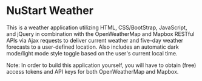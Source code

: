 # NuStart Weather

This is a weather application utilizing HTML, CSS/BootStrap, JavaScript, and jQuery in combination with the OpenWeatherMap and Mapbox RESTful APIs via Ajax requests to deliver current weather and five-day weather forecasts to a user-defined location. Also includes an automatic dark mode/light mode style toggle based on the user's current local time.

Note: In order to build this application yourself, you will have to obtain (free) access tokens and API keys for both OpenWeatherMap and Mapbox.